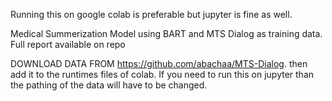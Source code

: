 Running this on google colab is preferable but jupyter is fine as well.

Medical Summerization Model using BART and MTS Dialog as training data. Full report available on repo



DOWNLOAD DATA FROM https://github.com/abachaa/MTS-Dialog. then add it to the runtimes files of colab. If you need to run this on jupyter than the pathing of the data will have to be changed.
